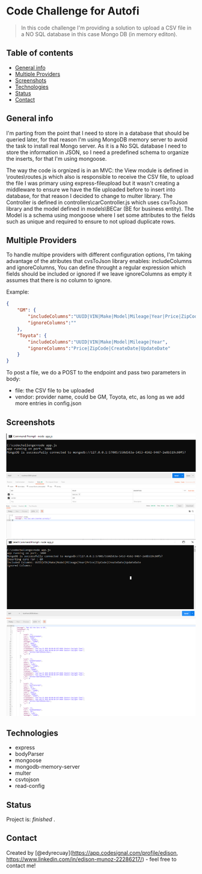 # Code Challenge for Autofi
> In this code challenge I'm providing a solution to upload a CSV file in a NO SQL database in this case Mongo DB (in memory editon).  

## Table of contents
* [General info](#general-info)
* [Multiple Providers](#multiple-roviders)
* [Screenshots](#screenshots)
* [Technologies](#technologies)
* [Status](#status)
* [Contact](#contact)

## General info
I'm parting from the point that I need to store in a database that should be queried later, for that reason I'm using MongoDB memory server to avoid the task to install real Mongo server. As it is a No SQL database I need to store the information in JSON, so I need a predefined schema to organize the inserts, for that I'm using mongoose.

The way the code is orgnized is in an MVC: the View module is defined in \routes\routes.js which also is responsible to receive the CSV file, to upload the file I was primary using express-fileupload but it wasn't creating a middleware to ensure we have the file uploaded before to insert into database, for that reason I decided to change to multer library. The Controller is defined in controllers\carController.js which uses csvToJson library and the model defined in models\BECar (BE for business entity). The Model is a schema using mongoose where I set some attributes to the fields such as unique and required to ensure to not upload duplicate rows.

## Multiple Providers
To handle multipe providers with different configuration options, I'm taking advantage of the atributes that cvsToJson library enables: includeColumns and ignoreColumns, You can define throught a regular expression which fields should be included or ignored if we leave ignoreColumns as empty it assumes that there is no column to ignore.

Example:
```json
{ 
    "GM": { 
        "includeColumns":"UUID|VIN|Make|Model|Mileage|Year|Price|ZipCode|CreateDate|UpdateDate",
        "ignoreColumns":""
    },
    "Toyota": { 
        "includeColumns":"UUID|VIN|Make|Model|Mileage|Year",
        "ignoreColumns":"Price|ZipCode|CreateDate|UpdateDate"
    }
}
```

To post a file, we do a POST to the endpoint and pass two parameters in body:
- file: the CSV file to be uploaded
- vendor:  provider name, could be GM, Toyota, etc, as long as we add more entries in config.json 

## Screenshots
![Starting the Server](./img/serverStarted.png)
![Posting a New File](./img/PostNewFile.png)
![Inserting in Mongo DB](./img/InsertingInMongoDB.png)
![Getting all the inserted cars from database](./img/GetAllCars.png)

## Technologies
* express
* bodyParser
* mongoose
* mongodb-memory-server
* multer
* csvtojson
* read-config

## Status
Project is:  _finished_
.

## Contact
Created by [@edyrecuay](https://app.codesignal.com/profile/edison, https://www.linkedin.com/in/edison-munoz-22286217/) - feel free to contact me!